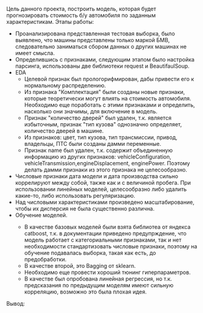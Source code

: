 Цель данного проекта, построить модель, которая будет прогнозировать стоимость б/у автомобиля по заданным характеристикам.
Этапы работы:
<ul>
<li>Проанализирована представленная тестовая выборка, было выявлено, что машины представлены только маркой БМВ, следовательно заниматься сбором данных о других машинах не имеет смысла.</li>
<li>Определившись с признаками, следующим этапом было настройка парсинга, использованы две библиотеки request и BeautifaulSoup.</li>
<li>EDA
  <ul>
    <li>Целевой признак был прологорифмирован, дабы привести его к нормальному распределению.</li>
    <li>Из признака "Комплектация" были созданы новые признаки, которые теоретически могут влиять на стоимость автомобиля. Необходимо еще поработать с этими признаками и определить, насколько они значимы, для включение в модель.</li> 
    <li>Признак "количество дверей" был удален, т.к. является избыточным, признак "тип кузова" однозначно определяет, количество дверей в машине.</li> 
    <li>Из признаков: цвет, тип кузова, тип трансмиссии, привод, владельцы, ПТС были созданы дамми переменные.</li> 
    <li>Признак name был удален, т.к. содержит объединенную информацию из других признаков: vehicleConfiguration, vehicleTransmission,engineDisplacement, enginePower. Поэтому делать дамми признаки из этого признака не целесообразно.</li> 
  </ul>
  <li>Числовые признаки дата модели и дата производства сильно коррелируют между собой, также как и с величиной пробега. При использовании линейных моделей, целесообразно либо удалить какие-то, либо использовать регуляризацию.</li>
  <li>Над числовыми характеристиками произведено масштабирование, чтобы их дисперсия не была существенно различна.</li>
  <li>Обучение моделей.</li>
  <ul><li>В качестве базовых моделей были взята библиотеа от яндекса catboost, т.к. в документации приведено предупрждение, что модель работает с категориальными признаками, так и нет необходимости стандартизовать числовые признаки, поэтому на обучение подавалась выборка, такая как есть, до предобработки.</li>
   <li>В качестве второй, это Bagging от sklearn.</li>
    <li>Необходимо еще провести хороший тюнинг гиперпараметров.</li>
    <li>В качестве был опробована линейная регрессия, но т.к. предсказания по предыдущим моделям имеют сильную корреляцию, возможно это была плохая идея.</li>
  </ul>
 </li> 
</ul>
Вывод:
